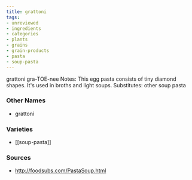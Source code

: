 ```yaml
---
title: grattoni
tags:
- unreviewed
- ingredients
- categories
- plants
- grains
- grain-products
- pasta
- soup-pasta
---
```

grattoni gra-TOE-nee Notes: This egg pasta consists of tiny diamond shapes. It's used in broths and light soups. Substitutes: other soup pasta

### Other Names

* grattoni

### Varieties

* [[soup-pasta]]

### Sources
* http://foodsubs.com/PastaSoup.html
